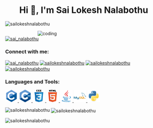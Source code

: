 <h1 align="center">Hi 👋, I'm Sai Lokesh Nalabothu</h1>
<p align="left"> <img src="https://komarev.com/ghpvc/?username=sailokeshnalabothu&label=Profile%20views&color=0e75b6&style=flat" alt="sailokeshnalabothu" /> </p>
<img align="right" alt="coding"width="400"src="https://www.google.com/imgres?q=animated%20coding%20gif&imgurl=https%3A%2F%2Fmir-s3-cdn-cf.behance.net%2Fproject_modules%2Fhd%2F06f21a161921919.63cd7887d0a70.gif&imgrefurl=https%3A%2F%2Fwww.behance.net%2Fgallery%2F161921919%2FPortrait-animated-gif&docid=t8xwAZxnLp10NM&tbnid=fxK5tONPokeGrM&vet=12ahUKEwjg_7yX-IGLAxXzUGwGHd0XHiMQM3oECFgQAA..i&w=1000&h=756&hcb=2&ved=2ahUKEwjg_7yX-IGLAxXzUGwGHd0XHiMQM3oECFgQAA">
<p align="left"> <a href="https://twitter.com/sai_nalabothu" target="blank"><img src="https://img.shields.io/twitter/follow/sai_nalabothu?logo=twitter&style=for-the-badge" alt="sai_nalabothu" /></a> </p>

<h3 align="left">Connect with me:</h3>
<p align="left">
<a href="https://twitter.com/sai_nalabothu" target="blank"><img align="center" src="https://raw.githubusercontent.com/rahuldkjain/github-profile-readme-generator/master/src/images/icons/Social/twitter.svg" alt="sai_nalabothu" height="30" width="40" /></a>
<a href="https://linkedin.com/in/sailokeshnalabothu" target="blank"><img align="center" src="https://raw.githubusercontent.com/rahuldkjain/github-profile-readme-generator/master/src/images/icons/Social/linked-in-alt.svg" alt="sailokeshnalabothu" height="30" width="40" /></a>
<a href="https://fb.com/sailokeshnalabothu" target="blank"><img align="center" src="https://raw.githubusercontent.com/rahuldkjain/github-profile-readme-generator/master/src/images/icons/Social/facebook.svg" alt="sailokeshnalabothu" height="30" width="40" /></a>
<a href="https://instagram.com/sailokeshnalabothu" target="blank"><img align="center" src="https://raw.githubusercontent.com/rahuldkjain/github-profile-readme-generator/master/src/images/icons/Social/instagram.svg" alt="sailokeshnalabothu" height="30" width="40" /></a>
</p>

<h3 align="left">Languages and Tools:</h3>
<p align="left"> <a href="https://www.cprogramming.com/" target="_blank" rel="noreferrer"> <img src="https://raw.githubusercontent.com/devicons/devicon/master/icons/c/c-original.svg" alt="c" width="40" height="40"/> </a> <a href="https://www.w3schools.com/cpp/" target="_blank" rel="noreferrer"> <img src="https://raw.githubusercontent.com/devicons/devicon/master/icons/cplusplus/cplusplus-original.svg" alt="cplusplus" width="40" height="40"/> </a> <a href="https://www.w3schools.com/css/" target="_blank" rel="noreferrer"> <img src="https://raw.githubusercontent.com/devicons/devicon/master/icons/css3/css3-original-wordmark.svg" alt="css3" width="40" height="40"/> </a> <a href="https://www.w3.org/html/" target="_blank" rel="noreferrer"> <img src="https://raw.githubusercontent.com/devicons/devicon/master/icons/html5/html5-original-wordmark.svg" alt="html5" width="40" height="40"/> </a> <a href="https://www.java.com" target="_blank" rel="noreferrer"> <img src="https://raw.githubusercontent.com/devicons/devicon/master/icons/java/java-original.svg" alt="java" width="40" height="40"/> </a> <a href="https://www.mysql.com/" target="_blank" rel="noreferrer"> <img src="https://raw.githubusercontent.com/devicons/devicon/master/icons/mysql/mysql-original-wordmark.svg" alt="mysql" width="40" height="40"/> </a> <a href="https://www.python.org" target="_blank" rel="noreferrer"> <img src="https://raw.githubusercontent.com/devicons/devicon/master/icons/python/python-original.svg" alt="python" width="40" height="40"/> </a> </p>

<p><img align="left" src="https://github-readme-stats.vercel.app/api/top-langs?username=sailokeshnalabothu&show_icons=true&locale=en&layout=compact" alt="sailokeshnalabothu" /></p>

<p>&nbsp;<img align="center" src="https://github-readme-stats.vercel.app/api?username=sailokeshnalabothu&show_icons=true&locale=en" alt="sailokeshnalabothu" /></p>

<p><img align="center" src="https://github-readme-streak-stats.herokuapp.com/?user=sailokeshnalabothu&" alt="sailokeshnalabothu" /></p>
